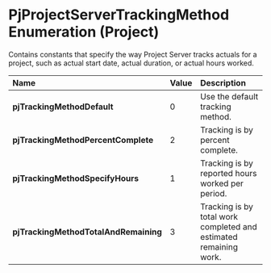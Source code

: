 
# PjProjectServerTrackingMethod Enumeration (Project)

Contains constants that specify the way Project Server tracks actuals for a project, such as actual start date, actual duration, or actual hours worked. 



|**Name**|**Value**|**Description**|
|:-----|:-----|:-----|
|**pjTrackingMethodDefault**|0|Use the default tracking method.|
|**pjTrackingMethodPercentComplete**|2|Tracking is by percent complete.|
|**pjTrackingMethodSpecifyHours**|1|Tracking is by reported hours worked per period.|
|**pjTrackingMethodTotalAndRemaining**|3|Tracking is by total work completed and estimated remaining work.|
